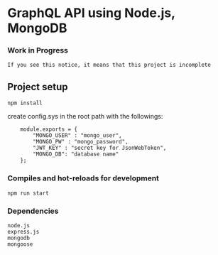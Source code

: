# GraphQL API using Node.js, MongoDB

### Work in Progress
```
If you see this notice, it means that this project is incomplete
```

## Project setup
```
npm install
```
create config.sys in the root path with the followings:
```
    module.exports = {
        "MONGO_USER" : "mongo_user",
        "MONGO_PW" : "mongo_password",
        "JWT_KEY" : "secret key for JsonWebToken",
        "MONGO_DB": "database name"
    };
```

### Compiles and hot-reloads for development
```
npm run start
```

### Dependencies
```
node.js
express.js
mongodb
mongoose
```
